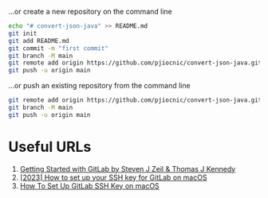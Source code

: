 
…or create a new repository on the command line

```bash
echo "# convert-json-java" >> README.md
git init
git add README.md
git commit -m "first commit"
git branch -M main
git remote add origin https://github.com/pjiocnic/convert-json-java.git
git push -u origin main
```

…or push an existing repository from the command line

```bash
git remote add origin https://github.com/pjiocnic/convert-json-java.git
git branch -M main
git push -u origin main
```

# Useful URLs

1. [Getting Started with GitLab by Steven J Zeil & Thomas J Kennedy](https://www.cs.odu.edu/~zeil/cs-devops/f20/Public/gitlabLab/index.html)
2. [[2023] How to set up your SSH key for GitLab on macOS](https://medium.com/devops-with-valentine/2021-how-to-setup-your-ssh-key-for-gitlab-on-macos-dfccec6904fb)
3. [How To Set Up GitLab SSH Key on macOS](https://dev.to/milhamh95/how-to-set-up-gitlab-ssh-key-on-macos-hf)